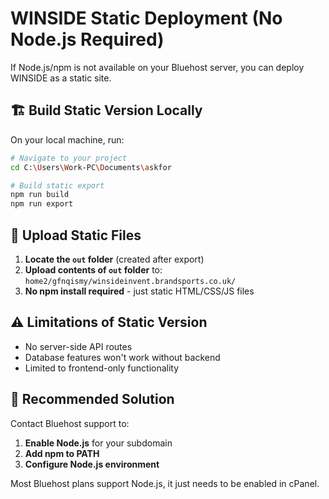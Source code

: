 # WINSIDE Static Deployment (No Node.js Required)

If Node.js/npm is not available on your Bluehost server, you can deploy WINSIDE as a static site.

## 🏗️ Build Static Version Locally

On your local machine, run:

```bash
# Navigate to your project
cd C:\Users\Work-PC\Documents\askfor

# Build static export
npm run build
npm run export
```

## 📁 Upload Static Files

1. **Locate the `out` folder** (created after export)
2. **Upload contents of `out` folder** to:
   `home2/gfnqismy/winsideinvent.brandsports.co.uk/`
3. **No npm install required** - just static HTML/CSS/JS files

## ⚠️ Limitations of Static Version

- No server-side API routes
- Database features won't work without backend
- Limited to frontend-only functionality

## 🎯 Recommended Solution

Contact Bluehost support to:
1. **Enable Node.js** for your subdomain
2. **Add npm to PATH**
3. **Configure Node.js environment**

Most Bluehost plans support Node.js, it just needs to be enabled in cPanel.
